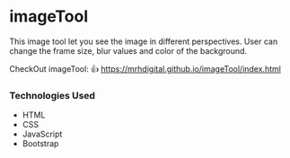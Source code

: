# imageTool

This image tool let you see the image in different perspectives. User can change the frame size, blur values and color of the background.

CheckOut imageTool: 👍  https://mrhdigital.github.io/imageTool/index.html

### Technologies Used
- HTML
- CSS
- JavaScript
- Bootstrap
